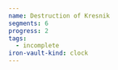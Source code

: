 ```yaml
---
name: Destruction of Kresnik
segments: 6
progress: 2
tags:
  - incomplete
iron-vault-kind: clock
---
```



```iron-vault-clock
```

